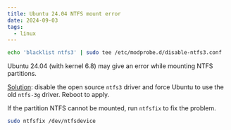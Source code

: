 ```yaml
---
title: Ubuntu 24.04 NTFS mount error
date: 2024-09-03
tags:
  - linux
---
```


```sh
echo 'blacklist ntfs3' | sudo tee /etc/modprobe.d/disable-ntfs3.conf
```
<!-- more -->

Ubuntu 24.04 (with kernel 6.8) may give an error while mounting NTFS partitions.

[Solution](https://bugs.launchpad.net/ubuntu/+source/ntfs-3g/+bug/2062972): disable the open source `ntfs3` driver and force Ubuntu to use the old `ntfs-3g` driver. Reboot to apply.

If the partition NTFS cannot be mounted, run `ntfsfix` to fix the problem.

```sh
sudo ntfsfix /dev/ntfsdevice
```
